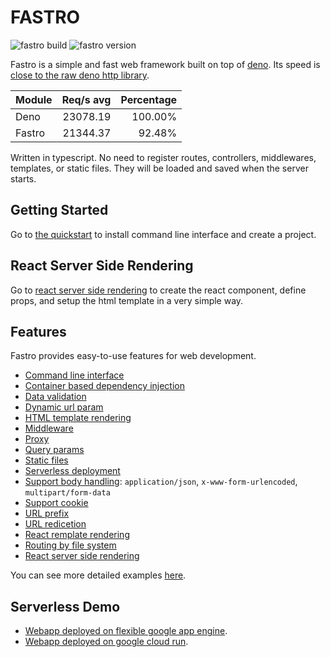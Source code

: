 # FASTRO

![][build] ![][version]

Fastro is a simple and fast web framework built on top of
[deno](https://deno.land). Its speed is
[close to the raw deno http library](https://fastro.dev/benchmarks).

| Module | Req/s avg | Percentage |
| ------ | --------: | ---------: |
| Deno   |  23078.19 |    100.00% |
| Fastro |  21344.37 |     92.48% |

Written in typescript. No need to register routes, controllers, middlewares,
templates, or static files. They will be loaded and saved when the server
starts.

## Getting Started

Go to [the quickstart](https://fastro.dev/docs/quickstart) to install command
line interface and create a project.

## React Server Side Rendering

Go to [react server side rendering](https://fastro.dev/docs/react.html) to
create the react component, define props, and setup the html template in a very
simple way.

## Features

Fastro provides easy-to-use features for web development.

- [Command line interface](https://fastro.dev/docs/project.html)
- [Container based dependency injection](https://github.com/fastrojs/fastro/blob/master/container.ts)
- [Data validation](https://github.com/fastrojs/fastro/blob/master/services/options.controller.ts)
- [Dynamic url param](https://github.com/fastrojs/fastro/blob/master/services/hello/v1/params.controller.ts)
- [HTML template rendering](https://github.com/fastrojs/fastro/blob/master/services/hello/v3/hello.controller.ts)
- [Middleware](https://github.com/fastrojs/fastro/blob/master/services/middleware.controller.ts)
- [Proxy](https://github.com/fastrojs/fastro/blob/master/services/proxy.controller.ts)
- [Query params](https://github.com/fastrojs/fastro/blob/master/services/hello/v1/querybyname.controller.ts)
- [Static files](https://fastro.dev/docs/static.html)
- [Serverless deployment](https://fastro.dev/docs/deployment.html)
- [Support body handling](https://github.com/fastrojs/fastro/blob/master/services/form/post.controller.ts):
  `application/json`, `x-www-form-urlencoded`, `multipart/form-data`
- [Support cookie](https://github.com/fastrojs/fastro/blob/master/services/cookie/set.controller.ts)
- [URL prefix](https://github.com/fastrojs/fastro/blob/master/services/hello/v1/prefix.controller.ts)
- [URL redicetion](https://github.com/fastrojs/fastro/blob/master/services/hello/v1/redirect.controller.ts)
- [React remplate rendering](https://github.com/fastrojs/fastro/blob/master/services/react.template.html)
- [Routing by file system](https://fastro.dev/docs/handler.html)
- [React server side rendering](https://github.com/fastrojs/fastro/blob/master/services/react.page.tsx)

You can see more detailed examples
[here](https://github.com/fastrodev/fastro/blob/master/services).

## Serverless Demo

- [Webapp deployed on flexible google app
  engine](https://phonic-altar-274306.ue.r.appspot.com).
- [Webapp deployed on google cloud run](https://hello-6bxxicr2uq-ue.a.run.app/).

[build]: https://github.com/fastrodev/fastro/workflows/ci/badge.svg?branch=master "fastro build"
[version]: https://img.shields.io/github/v/release/fastrojs/fastro?label=version "fastro version"
